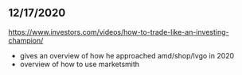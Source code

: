
 

## 12/17/2020
https://www.investors.com/videos/how-to-trade-like-an-investing-champion/
- gives an overview of how he approached amd/shop/lvgo in 2020
- overview of how to use marketsmith
